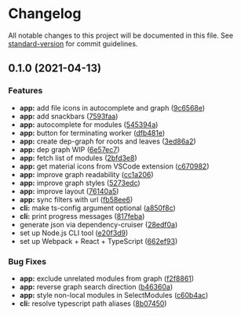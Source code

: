 # Changelog

All notable changes to this project will be documented in this file. See [standard-version](https://github.com/conventional-changelog/standard-version) for commit guidelines.

## 0.1.0 (2021-04-13)


### Features

* **app:** add file icons in autocomplete and graph ([9c6568e](https://github.com/rx-angular/import-graph-visualizer/commit/9c6568e06e320957906e17d64b3e5b759c5a1302))
* **app:** add snackbars ([7593faa](https://github.com/rx-angular/import-graph-visualizer/commit/7593faad5d0b13e25e98566426b32eb8acf6c7de))
* **app:** autocomplete for modules ([545394a](https://github.com/rx-angular/import-graph-visualizer/commit/545394add19ab38ea7b5fa27ede655d568d5e02b))
* **app:** button for terminating worker ([dfb481e](https://github.com/rx-angular/import-graph-visualizer/commit/dfb481ee669d2933383ebb43ce18446c44ba1150))
* **app:** create dep-graph for roots and leaves ([3ed86a2](https://github.com/rx-angular/import-graph-visualizer/commit/3ed86a24dcb3068861f318953be670c85db7b7ab))
* **app:** dep graph WIP ([6e57ec7](https://github.com/rx-angular/import-graph-visualizer/commit/6e57ec7ba5efb5405c86f12d19e21e1e2b9f1afb))
* **app:** fetch list of modules ([2bfd3e8](https://github.com/rx-angular/import-graph-visualizer/commit/2bfd3e88a95a27c0214314986c9884219e5612d4))
* **app:** get material icons from VSCode extension ([c670982](https://github.com/rx-angular/import-graph-visualizer/commit/c670982a8d780b2267678d73fda7ecf72ab62f66))
* **app:** improve graph readability ([cc1a206](https://github.com/rx-angular/import-graph-visualizer/commit/cc1a206de07447c5134807e25f83db6ff3a18402))
* **app:** improve graph styles ([5273edc](https://github.com/rx-angular/import-graph-visualizer/commit/5273edc5d15c3d33ac81c2f43c8930439fb91b2f))
* **app:** improve layout ([76140a5](https://github.com/rx-angular/import-graph-visualizer/commit/76140a536484bdf822662383d0c9c9529fe7d0d4))
* **app:** sync filters with url ([fb58ee6](https://github.com/rx-angular/import-graph-visualizer/commit/fb58ee6fd1173db68347842bf7cafb1eb7e7ce35))
* **cli:** make ts-config argument optional ([a850f8c](https://github.com/rx-angular/import-graph-visualizer/commit/a850f8ce7c99ea55f15bb4ab84c9e5171e584f93))
* **cli:** print progress messages ([817feba](https://github.com/rx-angular/import-graph-visualizer/commit/817feba576ba33496768b36268750adf13b671f1))
* generate json via dependency-cruiser ([28edf0a](https://github.com/rx-angular/import-graph-visualizer/commit/28edf0a3f1beabfbf392c24d3f93cc0d291e843f))
* set up Node.js CLI tool ([e20f3d9](https://github.com/rx-angular/import-graph-visualizer/commit/e20f3d9e6a0565077d7d5579faa4bde357940207))
* set up Webpack + React + TypeScript ([662ef93](https://github.com/rx-angular/import-graph-visualizer/commit/662ef93c445cd1f231d1e236923f41c2d777f979))


### Bug Fixes

* **app:** exclude unrelated modules from graph ([f2f8861](https://github.com/rx-angular/import-graph-visualizer/commit/f2f88617b3d4d5535d95cbd72d57942d5b27dc5c))
* **app:** reverse graph search direction ([b46360a](https://github.com/rx-angular/import-graph-visualizer/commit/b46360a7c6c255cf3f9872a9522afdd5f9dffdb1))
* **app:** style non-local modules in SelectModules ([c60b4ac](https://github.com/rx-angular/import-graph-visualizer/commit/c60b4ac773ea7999b24203859aeeba93d6676510))
* **cli:** resolve typescript path aliases ([8b07450](https://github.com/rx-angular/import-graph-visualizer/commit/8b07450b231028517573e6b993ecb7f9ed4505d2))
